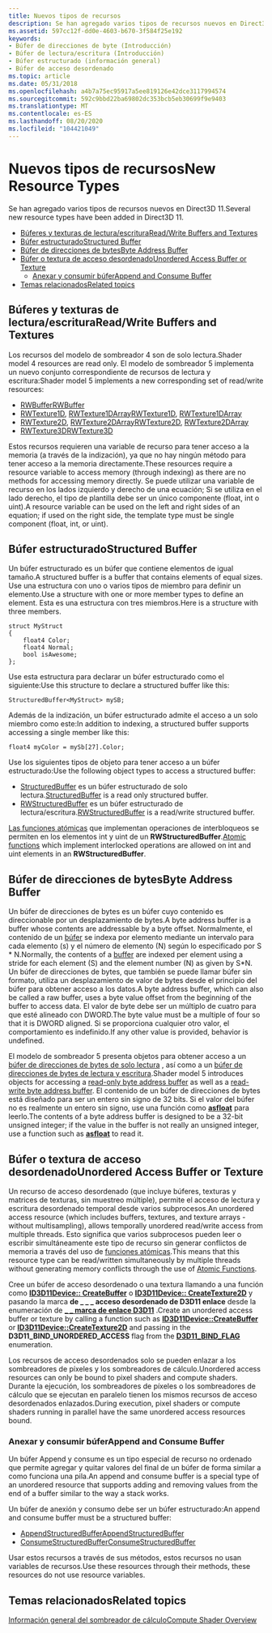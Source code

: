 ```yaml
---
title: Nuevos tipos de recursos
description: Se han agregado varios tipos de recursos nuevos en Direct3D 11.
ms.assetid: 597cc12f-dd0e-4603-b670-3f584f25e192
keywords:
- Búfer de direcciones de byte (Introducción)
- Búfer de lectura/escritura (Introducción)
- Búfer estructurado (información general)
- Búfer de acceso desordenado
ms.topic: article
ms.date: 05/31/2018
ms.openlocfilehash: a4b7a75ec95917a5ee819126e42dce3117994574
ms.sourcegitcommit: 592c9bbd22ba69802dc353bcb5eb30699f9e9403
ms.translationtype: MT
ms.contentlocale: es-ES
ms.lasthandoff: 08/20/2020
ms.locfileid: "104421049"
---
```

# <a name="new-resource-types"></a><span data-ttu-id="88371-107">Nuevos tipos de recursos</span><span class="sxs-lookup"><span data-stu-id="88371-107">New Resource Types</span></span>

<span data-ttu-id="88371-108">Se han agregado varios tipos de recursos nuevos en Direct3D 11.</span><span class="sxs-lookup"><span data-stu-id="88371-108">Several new resource types have been added in Direct3D 11.</span></span>

-   [<span data-ttu-id="88371-109">Búferes y texturas de lectura/escritura</span><span class="sxs-lookup"><span data-stu-id="88371-109">Read/Write Buffers and Textures</span></span>](#readwrite-buffers-and-textures)
-   [<span data-ttu-id="88371-110">Búfer estructurado</span><span class="sxs-lookup"><span data-stu-id="88371-110">Structured Buffer</span></span>](#structured-buffer)
-   [<span data-ttu-id="88371-111">Búfer de direcciones de bytes</span><span class="sxs-lookup"><span data-stu-id="88371-111">Byte Address Buffer</span></span>](#byte-address-buffer)
-   [<span data-ttu-id="88371-112">Búfer o textura de acceso desordenado</span><span class="sxs-lookup"><span data-stu-id="88371-112">Unordered Access Buffer or Texture</span></span>](#unordered-access-buffer-or-texture)
    -   [<span data-ttu-id="88371-113">Anexar y consumir búfer</span><span class="sxs-lookup"><span data-stu-id="88371-113">Append and Consume Buffer</span></span>](#append-and-consume-buffer)
-   [<span data-ttu-id="88371-114">Temas relacionados</span><span class="sxs-lookup"><span data-stu-id="88371-114">Related topics</span></span>](#related-topics)

## <a name="readwrite-buffers-and-textures"></a><span data-ttu-id="88371-115">Búferes y texturas de lectura/escritura</span><span class="sxs-lookup"><span data-stu-id="88371-115">Read/Write Buffers and Textures</span></span>

<span data-ttu-id="88371-116">Los recursos del modelo de sombreador 4 son de solo lectura.</span><span class="sxs-lookup"><span data-stu-id="88371-116">Shader model 4 resources are read only.</span></span> <span data-ttu-id="88371-117">El modelo de sombreador 5 implementa un nuevo conjunto correspondiente de recursos de lectura y escritura:</span><span class="sxs-lookup"><span data-stu-id="88371-117">Shader model 5 implements a new corresponding set of read/write resources:</span></span>

-   [<span data-ttu-id="88371-118">RWBuffer</span><span class="sxs-lookup"><span data-stu-id="88371-118">RWBuffer</span></span>](/windows/desktop/direct3dhlsl/sm5-object-rwbuffer)
-   <span data-ttu-id="88371-119">[RWTexture1D](/windows/desktop/direct3dhlsl/sm5-object-rwtexture1d), [RWTexture1DArray](/windows/desktop/direct3dhlsl/sm5-object-rwtexture1darray)</span><span class="sxs-lookup"><span data-stu-id="88371-119">[RWTexture1D](/windows/desktop/direct3dhlsl/sm5-object-rwtexture1d), [RWTexture1DArray](/windows/desktop/direct3dhlsl/sm5-object-rwtexture1darray)</span></span>
-   <span data-ttu-id="88371-120">[RWTexture2D](/windows/desktop/direct3dhlsl/sm5-object-rwtexture2d), [RWTexture2DArray](/windows/desktop/direct3dhlsl/sm5-object-rwtexture2darray)</span><span class="sxs-lookup"><span data-stu-id="88371-120">[RWTexture2D](/windows/desktop/direct3dhlsl/sm5-object-rwtexture2d), [RWTexture2DArray](/windows/desktop/direct3dhlsl/sm5-object-rwtexture2darray)</span></span>
-   [<span data-ttu-id="88371-121">RWTexture3D</span><span class="sxs-lookup"><span data-stu-id="88371-121">RWTexture3D</span></span>](/windows/desktop/direct3dhlsl/sm5-object-rwtexture3d)

<span data-ttu-id="88371-122">Estos recursos requieren una variable de recurso para tener acceso a la memoria (a través de la indización), ya que no hay ningún método para tener acceso a la memoria directamente.</span><span class="sxs-lookup"><span data-stu-id="88371-122">These resources require a resource variable to access memory (through indexing) as there are no methods for accessing memory directly.</span></span> <span data-ttu-id="88371-123">Se puede utilizar una variable de recurso en los lados izquierdo y derecho de una ecuación; Si se utiliza en el lado derecho, el tipo de plantilla debe ser un único componente (float, int o uint).</span><span class="sxs-lookup"><span data-stu-id="88371-123">A resource variable can be used on the left and right sides of an equation; if used on the right side, the template type must be single component (float, int, or uint).</span></span>

## <a name="structured-buffer"></a><span data-ttu-id="88371-124">Búfer estructurado</span><span class="sxs-lookup"><span data-stu-id="88371-124">Structured Buffer</span></span>

<span data-ttu-id="88371-125">Un búfer estructurado es un búfer que contiene elementos de igual tamaño.</span><span class="sxs-lookup"><span data-stu-id="88371-125">A structured buffer is a buffer that contains elements of equal sizes.</span></span> <span data-ttu-id="88371-126">Use una estructura con uno o varios tipos de miembro para definir un elemento.</span><span class="sxs-lookup"><span data-stu-id="88371-126">Use a structure with one or more member types to define an element.</span></span> <span data-ttu-id="88371-127">Esta es una estructura con tres miembros.</span><span class="sxs-lookup"><span data-stu-id="88371-127">Here is a structure with three members.</span></span>


```
struct MyStruct
{
    float4 Color;
    float4 Normal;
    bool isAwesome;
};
```



<span data-ttu-id="88371-128">Use esta estructura para declarar un búfer estructurado como el siguiente:</span><span class="sxs-lookup"><span data-stu-id="88371-128">Use this structure to declare a structured buffer like this:</span></span>


```
StructuredBuffer<MyStruct> mySB;
```



<span data-ttu-id="88371-129">Además de la indización, un búfer estructurado admite el acceso a un solo miembro como este:</span><span class="sxs-lookup"><span data-stu-id="88371-129">In addition to indexing, a structured buffer supports accessing a single member like this:</span></span>


```
float4 myColor = mySb[27].Color;
```



<span data-ttu-id="88371-130">Use los siguientes tipos de objeto para tener acceso a un búfer estructurado:</span><span class="sxs-lookup"><span data-stu-id="88371-130">Use the following object types to access a structured buffer:</span></span>

-   <span data-ttu-id="88371-131">[StructuredBuffer](/windows/desktop/direct3dhlsl/sm5-object-structuredbuffer) es un búfer estructurado de solo lectura.</span><span class="sxs-lookup"><span data-stu-id="88371-131">[StructuredBuffer](/windows/desktop/direct3dhlsl/sm5-object-structuredbuffer) is a read only structured buffer.</span></span>
-   <span data-ttu-id="88371-132">[RWStructuredBuffer](/windows/desktop/direct3dhlsl/sm5-object-rwstructuredbuffer) es un búfer estructurado de lectura/escritura.</span><span class="sxs-lookup"><span data-stu-id="88371-132">[RWStructuredBuffer](/windows/desktop/direct3dhlsl/sm5-object-rwstructuredbuffer) is a read/write structured buffer.</span></span>

<span data-ttu-id="88371-133">[Las funciones atómicas](direct3d-11-advanced-stages-cs-atomic-functions.md) que implementan operaciones de interbloqueos se permiten en los elementos int y uint de un **RWStructuredBuffer**.</span><span class="sxs-lookup"><span data-stu-id="88371-133">[Atomic functions](direct3d-11-advanced-stages-cs-atomic-functions.md) which implement interlocked operations are allowed on int and uint elements in an **RWStructuredBuffer**.</span></span>

## <a name="byte-address-buffer"></a><span data-ttu-id="88371-134">Búfer de direcciones de bytes</span><span class="sxs-lookup"><span data-stu-id="88371-134">Byte Address Buffer</span></span>

<span data-ttu-id="88371-135">Un búfer de direcciones de bytes es un búfer cuyo contenido es direccionable por un desplazamiento de bytes.</span><span class="sxs-lookup"><span data-stu-id="88371-135">A byte address buffer is a buffer whose contents are addressable by a byte offset.</span></span> <span data-ttu-id="88371-136">Normalmente, el contenido de un [búfer](overviews-direct3d-11-resources-buffers-intro.md) se indexa por elemento mediante un intervalo para cada elemento (s) y el número de elemento (N) según lo especificado por S \* N.</span><span class="sxs-lookup"><span data-stu-id="88371-136">Normally, the contents of a [buffer](overviews-direct3d-11-resources-buffers-intro.md) are indexed per element using a stride for each element (S) and the element number (N) as given by S\*N.</span></span> <span data-ttu-id="88371-137">Un búfer de direcciones de bytes, que también se puede llamar búfer sin formato, utiliza un desplazamiento de valor de bytes desde el principio del búfer para obtener acceso a los datos.</span><span class="sxs-lookup"><span data-stu-id="88371-137">A byte address buffer, which can also be called a raw buffer, uses a byte value offset from the beginning of the buffer to access data.</span></span> <span data-ttu-id="88371-138">El valor de byte debe ser un múltiplo de cuatro para que esté alineado con DWORD.</span><span class="sxs-lookup"><span data-stu-id="88371-138">The byte value must be a multiple of four so that it is DWORD aligned.</span></span> <span data-ttu-id="88371-139">Si se proporciona cualquier otro valor, el comportamiento es indefinido.</span><span class="sxs-lookup"><span data-stu-id="88371-139">If any other value is provided, behavior is undefined.</span></span>

<span data-ttu-id="88371-140">El modelo de sombreador 5 presenta objetos para obtener acceso a un [búfer de direcciones de bytes de solo lectura](/windows/desktop/direct3dhlsl/sm5-object-byteaddressbuffer) , así como a un [búfer de direcciones de bytes de lectura y escritura](/windows/desktop/direct3dhlsl/sm5-object-rwbyteaddressbuffer).</span><span class="sxs-lookup"><span data-stu-id="88371-140">Shader model 5 introduces objects for accessing a [read-only byte address buffer](/windows/desktop/direct3dhlsl/sm5-object-byteaddressbuffer) as well as a [read-write byte address buffer](/windows/desktop/direct3dhlsl/sm5-object-rwbyteaddressbuffer).</span></span> <span data-ttu-id="88371-141">El contenido de un búfer de direcciones de bytes está diseñado para ser un entero sin signo de 32 bits. Si el valor del búfer no es realmente un entero sin signo, use una función como [**asfloat**](/windows/desktop/direct3dhlsl/dx-graphics-hlsl-asfloat) para leerlo.</span><span class="sxs-lookup"><span data-stu-id="88371-141">The contents of a byte address buffer is designed to be a 32-bit unsigned integer; if the value in the buffer is not really an unsigned integer, use a function such as [**asfloat**](/windows/desktop/direct3dhlsl/dx-graphics-hlsl-asfloat) to read it.</span></span>

## <a name="unordered-access-buffer-or-texture"></a><span data-ttu-id="88371-142">Búfer o textura de acceso desordenado</span><span class="sxs-lookup"><span data-stu-id="88371-142">Unordered Access Buffer or Texture</span></span>

<span data-ttu-id="88371-143">Un recurso de acceso desordenado (que incluye búferes, texturas y matrices de texturas, sin muestreo múltiple), permite el acceso de lectura y escritura desordenado temporal desde varios subprocesos.</span><span class="sxs-lookup"><span data-stu-id="88371-143">An unordered access resource (which includes buffers, textures, and texture arrays - without multisampling), allows temporally unordered read/write access from multiple threads.</span></span> <span data-ttu-id="88371-144">Esto significa que varios subprocesos pueden leer o escribir simultáneamente este tipo de recurso sin generar conflictos de memoria a través del uso de [funciones atómicas](direct3d-11-advanced-stages-cs-atomic-functions.md).</span><span class="sxs-lookup"><span data-stu-id="88371-144">This means that this resource type can be read/written simultaneously by multiple threads without generating memory conflicts through the use of [Atomic Functions](direct3d-11-advanced-stages-cs-atomic-functions.md).</span></span>

<span data-ttu-id="88371-145">Cree un búfer de acceso desordenado o una textura llamando a una función como [**ID3D11Device:: CreateBuffer**](/windows/desktop/api/D3D11/nf-d3d11-id3d11device-createbuffer) o [**ID3D11Device:: CreateTexture2D**](/windows/desktop/api/D3D11/nf-d3d11-id3d11device-createtexture2d) y pasando la marca **de \_ \_ \_ acceso desordenado de D3D11 enlace** desde la enumeración de [**\_ \_ marca de enlace D3D11**](/windows/desktop/api/D3D11/ne-d3d11-d3d11_bind_flag) .</span><span class="sxs-lookup"><span data-stu-id="88371-145">Create an unordered access buffer or texture by calling a function such as [**ID3D11Device::CreateBuffer**](/windows/desktop/api/D3D11/nf-d3d11-id3d11device-createbuffer) or [**ID3D11Device::CreateTexture2D**](/windows/desktop/api/D3D11/nf-d3d11-id3d11device-createtexture2d) and passing in the **D3D11\_BIND\_UNORDERED\_ACCESS** flag from the [**D3D11\_BIND\_FLAG**](/windows/desktop/api/D3D11/ne-d3d11-d3d11_bind_flag) enumeration.</span></span>

<span data-ttu-id="88371-146">Los recursos de acceso desordenados solo se pueden enlazar a los sombreadores de píxeles y los sombreadores de cálculo.</span><span class="sxs-lookup"><span data-stu-id="88371-146">Unordered access resources can only be bound to pixel shaders and compute shaders.</span></span> <span data-ttu-id="88371-147">Durante la ejecución, los sombreadores de píxeles o los sombreadores de cálculo que se ejecutan en paralelo tienen los mismos recursos de acceso desordenados enlazados.</span><span class="sxs-lookup"><span data-stu-id="88371-147">During execution, pixel shaders or compute shaders running in parallel have the same unordered access resources bound.</span></span>

### <a name="append-and-consume-buffer"></a><span data-ttu-id="88371-148">Anexar y consumir búfer</span><span class="sxs-lookup"><span data-stu-id="88371-148">Append and Consume Buffer</span></span>

<span data-ttu-id="88371-149">Un búfer Append y consume es un tipo especial de recurso no ordenado que permite agregar y quitar valores del final de un búfer de forma similar a como funciona una pila.</span><span class="sxs-lookup"><span data-stu-id="88371-149">An append and consume buffer is a special type of an unordered resource that supports adding and removing values from the end of a buffer similar to the way a stack works.</span></span>

<span data-ttu-id="88371-150">Un búfer de anexión y consumo debe ser un búfer estructurado:</span><span class="sxs-lookup"><span data-stu-id="88371-150">An append and consume buffer must be a structured buffer:</span></span>

-   [<span data-ttu-id="88371-151">AppendStructuredBuffer</span><span class="sxs-lookup"><span data-stu-id="88371-151">AppendStructuredBuffer</span></span>](/windows/desktop/direct3dhlsl/sm5-object-appendstructuredbuffer)
-   [<span data-ttu-id="88371-152">ConsumeStructuredBuffer</span><span class="sxs-lookup"><span data-stu-id="88371-152">ConsumeStructuredBuffer</span></span>](/windows/desktop/direct3dhlsl/sm5-object-consumestructuredbuffer)

<span data-ttu-id="88371-153">Usar estos recursos a través de sus métodos, estos recursos no usan variables de recursos.</span><span class="sxs-lookup"><span data-stu-id="88371-153">Use these resources through their methods, these resources do not use resource variables.</span></span>

## <a name="related-topics"></a><span data-ttu-id="88371-154">Temas relacionados</span><span class="sxs-lookup"><span data-stu-id="88371-154">Related topics</span></span>

<dl> <dt>

[<span data-ttu-id="88371-155">Información general del sombreador de cálculo</span><span class="sxs-lookup"><span data-stu-id="88371-155">Compute Shader Overview</span></span>](direct3d-11-advanced-stages-compute-shader.md)
</dt> </dl>

 

 